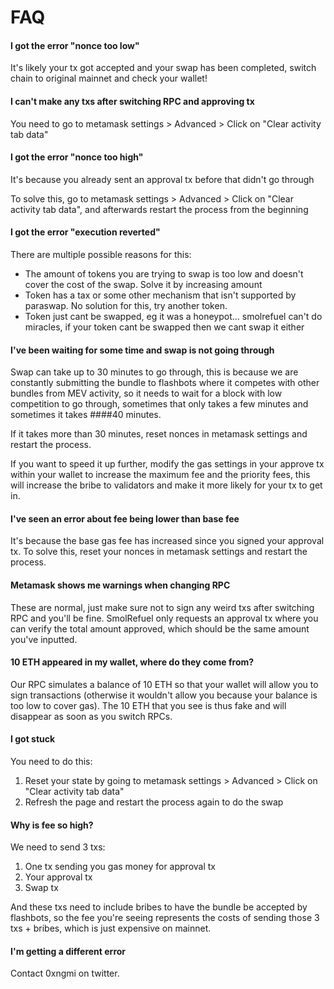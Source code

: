 # FAQ
#### I got the error "nonce too low"
It's likely your tx got accepted and your swap has been completed, switch chain to original mainnet and check your wallet!

#### I can't make any txs after switching RPC and approving tx
You need to go to metamask settings > Advanced > Click on "Clear activity tab data"

#### I got the error "nonce too high"
It's because you already sent an approval tx before that didn't go through

To solve this, go to metamask settings > Advanced > Click on "Clear activity tab data", and afterwards restart the process from the beginning

#### I got the error "execution reverted"
There are multiple possible reasons for this:
- The amount of tokens you are trying to swap is too low and doesn't cover the cost of the swap. Solve it by increasing amount
- Token has a tax or some other mechanism that isn't supported by paraswap. No solution for this, try another token.
- Token just cant be swapped, eg it was a honeypot... smolrefuel can't do miracles, if your token cant be swapped then we cant swap it either

#### I've been waiting for some time and swap is not going through
Swap can take up to 30 minutes to go through, this is because we are constantly submitting the bundle to flashbots where it competes with other bundles from MEV activity, so it needs to wait for a block with low competition to go through, sometimes that only takes a few minutes and sometimes it takes ####40 minutes.

If it takes more than 30 minutes, reset nonces in metamask settings and restart the process.

If you want to speed it up further, modify the gas settings in your approve tx within your wallet to increase the maximum fee and the priority fees, this will increase the bribe to validators and make it more likely for your tx to get in.

#### I've seen an error about fee being lower than base fee
It's because the base gas fee has increased since you signed your approval tx. To solve this, reset your nonces in metamask settings and restart the process.

#### Metamask shows me warnings when changing RPC
These are normal, just make sure not to sign any weird txs after switching RPC and you'll be fine. SmolRefuel only requests an approval tx where you can verify the total amount approved, which should be the same amount you've inputted.

#### 10 ETH appeared in my wallet, where do they come from?
Our RPC simulates a balance of 10 ETH so that your wallet will allow you to sign transactions (otherwise it wouldn't allow you because your balance is too low to cover gas). The 10 ETH that you see is thus fake and will disappear as soon as you switch RPCs.

#### I got stuck
You need to do this:
1. Reset your state by going to metamask settings > Advanced > Click on "Clear activity tab data"
2. Refresh the page and restart the process again to do the swap

#### Why is fee so high?
We need to send 3 txs:
1. One tx sending you gas money for approval tx
2. Your approval tx
3. Swap tx

And these txs need to include bribes to have the bundle be accepted by flashbots, so the fee you're seeing represents the costs of sending those 3 txs + bribes, which is just expensive on mainnet.

#### I'm getting a different error
Contact 0xngmi on twitter.

